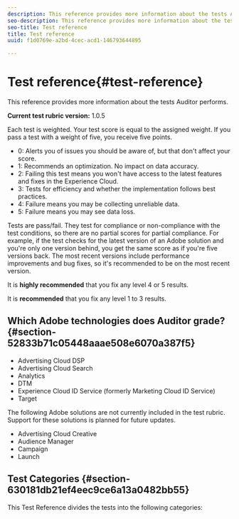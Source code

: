 ```yaml
---
description: This reference provides more information about the tests Auditor performs.
seo-description: This reference provides more information about the tests Auditor performs.
seo-title: Test reference
title: Test reference
uuid: f1d0769e-a2bd-4cec-acd1-146793644895

---
```


# Test reference{#test-reference}

This reference provides more information about the tests Auditor performs.

**Current test rubric version:** 1.0.5

Each test is weighted. Your test score is equal to the assigned weight. If you pass a test with a weight of five, you receive five points.

* 0: Alerts you of issues you should be aware of, but that don't affect your score. 
* 1: Recommends an optimization. No impact on data accuracy. 
* 2: Failing this test means you won't have access to the latest features and fixes in the Experience Cloud. 
* 3: Tests for efficiency and whether the implementation follows best practices. 
* 4: Failure means you may be collecting unreliable data. 
* 5: Failure means you may see data loss.

Tests are pass/fail. They test for compliance or non-compliance with the test conditions, so there are no partial scores for partial compliance. For example, if the test checks for the latest version of an Adobe solution and you're only one version behind, you get the same score as if you're five versions back. The most recent versions include performance improvements and bug fixes, so it's recommended to be on the most recent version.

It is **highly recommended** that you fix any level 4 or 5 results.

It is **recommended** that you fix any level 1 to 3 results.

## Which Adobe technologies does Auditor grade? {#section-52833b71c05448aaae508e6070a387f5}

* Advertising Cloud DSP 
* Advertising Cloud Search 
* Analytics 
* DTM 
* Experience Cloud ID Service (formerly Marketing Cloud ID Service) 
* Target

The following Adobe solutions are not currently included in the test rubric. Support for these solutions is planned for future updates.

* Advertising Cloud Creative 
* Audience Manager 
* Campaign 
* Launch

## Test Categories {#section-630181db21ef4eec9ce6a13a0482bb55}

This Test Reference divides the tests into the following categories: 

